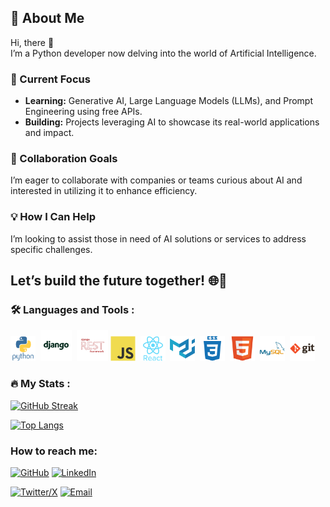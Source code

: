 ## 🌟 About Me  
Hi, there 🙏  
I’m a Python developer now delving into the world of Artificial Intelligence.  

### 🚀 Current Focus  
- **Learning:** Generative AI, Large Language Models (LLMs), and Prompt Engineering using free APIs.  
- **Building:** Projects leveraging AI to showcase its real-world applications and impact.  

### 🤝 Collaboration Goals  
I’m eager to collaborate with companies or teams curious about AI and interested in utilizing it to enhance efficiency.  

### 💡 How I Can Help  
I’m looking to assist those in need of AI solutions or services to address specific challenges.  

Let’s build the future together! 🌐🦾  
---
### :hammer_and_wrench: Languages and Tools :
<div>
  <img src="https://github.com/devicons/devicon/blob/master/icons/python/python-original-wordmark.svg" title="Python" alt="Java" width="40" height="40"/>&nbsp;
  <img src="https://github.com/devicons/devicon/blob/master/icons/django/django-plain-wordmark.svg" title="Django" alt="Django" width="40" height="40" style="background-color: white; padding: 5px;"/>&nbsp;
<img src="https://github.com/devicons/devicon/blob/master/icons/djangorest/djangorest-plain-wordmark.svg" title="DRF" alt="DRF" width="40" height="40" style="background-color: white; padding: 5px;"/>
  <img src="https://github.com/devicons/devicon/blob/master/icons/javascript/javascript-original.svg" title="JavaScript" alt="JavaScript" width="40" height="40"/>&nbsp;
  <img src="https://github.com/devicons/devicon/blob/master/icons/react/react-original-wordmark.svg" title="React" alt="React" width="40" height="40"/>&nbsp;
  <img src="https://github.com/devicons/devicon/blob/master/icons/materialui/materialui-original.svg" title="Material UI" alt="Material UI" width="40" height="40"/>&nbsp;
  <img src="https://github.com/devicons/devicon/blob/master/icons/css3/css3-plain-wordmark.svg"  title="CSS3" alt="CSS" width="40" height="40"/>&nbsp;
  <img src="https://github.com/devicons/devicon/blob/master/icons/html5/html5-original.svg" title="HTML5" alt="HTML" width="40" height="40"/>&nbsp;
  <img src="https://github.com/devicons/devicon/blob/master/icons/mysql/mysql-original-wordmark.svg" title="MySQL"  alt="MySQL" width="40" height="40"/>&nbsp;
  <img src="https://github.com/devicons/devicon/blob/master/icons/git/git-original-wordmark.svg" title="Git" **alt="Git" width="40" height="40"/>
</div>

### :fire: My Stats :
[![GitHub Streak](http://github-readme-streak-stats.herokuapp.com?user=yrarjun59&theme=dark&background=#333)](https://git.io/streak-stats)

[![Top Langs](https://github-readme-stats.vercel.app/api/top-langs/?username=yrarjun59&layout=compact&theme=vision-friendly-dark)](https://github.com/anuraghazra/github-readme-stats)

### How to reach me: 
[![GitHub](https://img.shields.io/badge/GitHub-Profile-blue?style=for-the-badge&logo=github)](https://github.com/yrarjun59) 
[![LinkedIn](https://img.shields.io/badge/LinkedIn-Profile-blue?style=for-the-badge&logo=linkedin)](https://www.linkedin.com/in/arjun-thapa-bb812319b/)  

[![Twitter/X](https://img.shields.io/badge/Twitter-Profile-blue?style=for-the-badge&logo=twitter)](https://twitter.com/yrarjun59 ) 
[![Email](https://img.shields.io/badge/Email-Contact%20Me-red?style=for-the-badge&logo=email)](mailto:yrarjun59@gmail.com)
